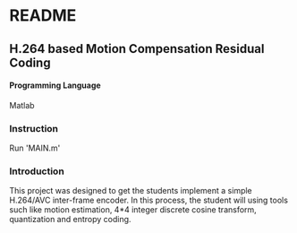 # README
H.264 based Motion Compensation Residual Coding
-------------
#### Programming Language  
Matlab

### Instruction
Run 'MAIN.m'

### Introduction
This project was designed to get the students implement a simple H.264/AVC inter-frame encoder. In this process, the student will using tools such like motion estimation, 4*4 integer discrete cosine transform, quantization and entropy coding.
